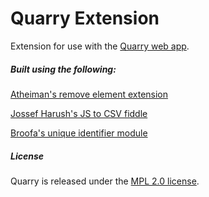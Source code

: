 # Quarry Extension

Extension for use with the [Quarry web app](https://github.com/jamesoshea/quarry-webapp).

##### Built using the following:

[Atheiman's remove element extension](https://github.com/atheiman/remove-element)

[Jossef Harush's JS to CSV fiddle](https://jsfiddle.net/jossef/m3rrLzk0/)

[Broofa's unique identifier module](https://www.npmjs.com/package/uuid)

##### License
Quarry is released under the [MPL 2.0 license](https://choosealicense.com/licenses/mpl-2.0/).
